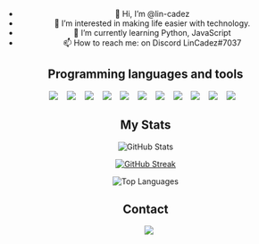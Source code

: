 <div style="text-align: center;">

- 👋 Hi, I’m @lin-cadez
- 👀 I’m interested in making life easier with technology.
- 🌱 I’m currently learning Python, JavaScript
- 📫 How to reach me: on Discord LinCadez#7037


## Programming languages and tools

<p align='center'>
  <img src="https://img.shields.io/badge/Python-1E415E?style=for-the-badge&logo=python&logoColor=white" />
    &nbsp;&nbsp;
  <img src="https://img.shields.io/badge/Visual_Studio_Code-0078D4?style=for-the-badge&logo=visual%20studio%20code&logoColor=white" />
    &nbsp;&nbsp;
  <img src="https://img.shields.io/badge/Git-F05032?style=for-the-badge&logo=git&logoColor=white" />
    &nbsp;&nbsp;
  <img src="https://img.shields.io/badge/Arduino%20C-008184?style=for-the-badge&logo=arduino&logoColor=white" />
    &nbsp;&nbsp;
     <img src="https://img.shields.io/badge/HTML-239120?style=for-the-badge&logo=html5&logoColor=white">
 &nbsp;&nbsp;
    <img src="https://img.shields.io/badge/CSS-239120?&style=for-the-badge&logo=css3&logoColor=white" />
    &nbsp;&nbsp;
 <img src="https://img.shields.io/badge/JavaScript-F7DF1E?style=for-the-badge&logo=javascript&logoColor=black">
 &nbsp;&nbsp;
 <img src="https://img.shields.io/badge/Node.js-43853D?style=for-the-badge&logo=node.js&logoColor=white">
 &nbsp;&nbsp;
 <img src="https://img.shields.io/badge/React-20232A?style=for-the-badge&logo=react&logoColor=61DAFB">
 &nbsp;&nbsp;
  <img src="https://img.shields.io/badge/Express.js-404D59?style=for-the-badge">
 &nbsp;&nbsp;
  <img src="https://img.shields.io/badge/Markdown-000000?style=for-the-badge&logo=markdown&logoColor=white">
 &nbsp;&nbsp;

</p>


## My Stats


![GitHub Stats](https://github-readme-stats.vercel.app/api/?username=lin-cadez&count_private=true&theme=tokyonight&showicons=true)

[![GitHub Streak](https://streak-stats.demolab.com?user=lin-cadez&theme=tokyonight&border_radius=10&date_format=j%2Fn%5B%2FY%5D)](https://git.io/streak-stats)
  
![Top Languages](https://github-readme-stats.vercel.app/api/top-langs/?username=lin-cadez&langs_count=5&theme=tokyonight)


## Contact

<p>
    </a>&nbsp;&nbsp;
    <a href="https://discordapp.com/users/989076547732402186">
        <img src="https://img.shields.io/badge/Discord-%235865F2.svg?style=for-the-badge&logo=discord&logoColor=white">
    </a>
</p>

</div>
